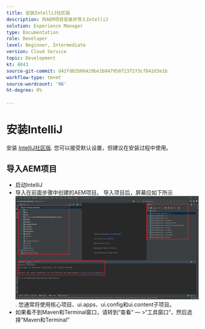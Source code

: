 ```yaml
---
title: 安装IntelliJ社区版
description: 将AEM项目安装并导入IntelliJ
solution: Experience Manager
type: Documentation
role: Developer
level: Beginner, Intermediate
version: Cloud Service
topic: Development
kt: 8843
source-git-commit: d42fd02b06429be1b847958f23f273cf842d3e1b
workflow-type: tm+mt
source-wordcount: '96'
ht-degree: 0%

---
```


# 安装IntelliJ

安装 [IntelliJ社区版](https://www.jetbrains.com/idea/download/#section=windows). 您可以接受默认设置，但建议在安装过程中使用。

## 导入AEM项目

* 启动IntelliJ
* 导入在前面步骤中创建的AEM项目。 导入项目后，屏幕应如下所示 ![aem-banking-app](assets/aem-banking-app.png). 您通常将使用核心项目、ui.apps、ui.config和ui.content子项目。
* 如果看不到Maven和Terminal窗口，请转到“查看” — >“工具窗口”，然后选择“Maven和Terminal”





